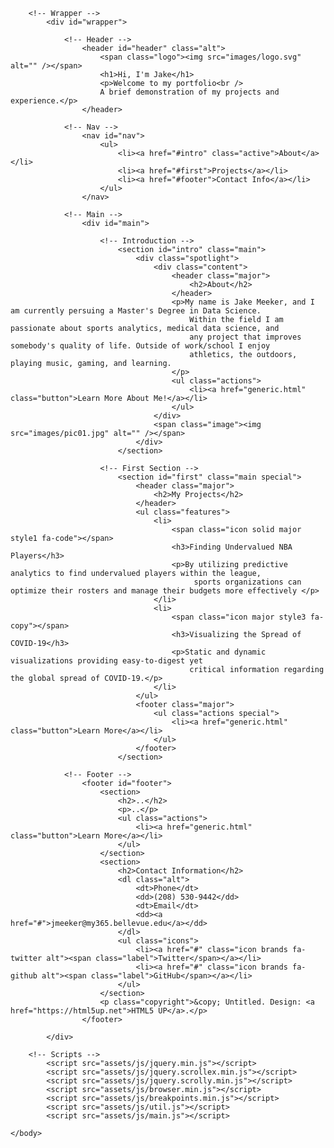 <!DOCTYPE HTML>
<!--
	Stellar by HTML5 UP
	html5up.net | @ajlkn
	Free for personal and commercial use under the CCA 3.0 license (html5up.net/license)
-->
<html>
	<head>
		<title>Stellar by HTML5 UP</title>
		<meta charset="utf-8" />
		<meta name="viewport" content="width=device-width, initial-scale=1, user-scalable=no" />
		<link rel="stylesheet" href="assets/css/main.css" />
		<noscript><link rel="stylesheet" href="assets/css/noscript.css" /></noscript>
	</head>
	<body class="is-preload">

		<!-- Wrapper -->
			<div id="wrapper">

				<!-- Header -->
					<header id="header" class="alt">
						<span class="logo"><img src="images/logo.svg" alt="" /></span>
						<h1>Hi, I'm Jake</h1>
						<p>Welcome to my portfolio<br />
						A brief demonstration of my projects and experience.</p>
					</header>

				<!-- Nav -->
					<nav id="nav">
						<ul>
							<li><a href="#intro" class="active">About</a></li>
							<li><a href="#first">Projects</a></li>
							<li><a href="#footer">Contact Info</a></li>
						</ul>
					</nav>

				<!-- Main -->
					<div id="main">

						<!-- Introduction -->
							<section id="intro" class="main">
								<div class="spotlight">
									<div class="content">
										<header class="major">
											<h2>About</h2>
										</header>
										<p>My name is Jake Meeker, and I am currently persuing a Master's Degree in Data Science.
											Within the field I am passionate about sports analytics, medical data science, and 
											any project that improves somebody's quality of life. Outside of work/school I enjoy 
											athletics, the outdoors, playing music, gaming, and learning. 
										</p>
										<ul class="actions">
											<li><a href="generic.html" class="button">Learn More About Me!</a></li>
										</ul>
									</div>
									<span class="image"><img src="images/pic01.jpg" alt="" /></span>
								</div>
							</section>

						<!-- First Section -->
							<section id="first" class="main special">
								<header class="major">
									<h2>My Projects</h2>
								</header>
								<ul class="features">
									<li>
										<span class="icon solid major style1 fa-code"></span>
										<h3>Finding Undervalued NBA Players</h3>
										<p>By utilizing predictive analytics to find undervalued players within the league,
											 sports organizations can optimize their rosters and manage their budgets more effectively </p>
									</li>
									<li>
										<span class="icon major style3 fa-copy"></span>
										<h3>Visualizing the Spread of COVID-19</h3>
										<p>Static and dynamic visualizations providing easy-to-digest yet
											critical information regarding the global spread of COVID-19.</p>
									</li>
								</ul>
								<footer class="major">
									<ul class="actions special">
										<li><a href="generic.html" class="button">Learn More</a></li>
									</ul>
								</footer>
							</section>

				<!-- Footer -->
					<footer id="footer">
						<section>
							<h2>..</h2>
							<p>..</p>
							<ul class="actions">
								<li><a href="generic.html" class="button">Learn More</a></li>
							</ul>
						</section>
						<section>
							<h2>Contact Information</h2>
							<dl class="alt">
								<dt>Phone</dt>
								<dd>(208) 530-9442</dd>
								<dt>Email</dt>
								<dd><a href="#">jmeeker@my365.bellevue.edu</a></dd>
							</dl>
							<ul class="icons">
								<li><a href="#" class="icon brands fa-twitter alt"><span class="label">Twitter</span></a></li>
								<li><a href="#" class="icon brands fa-github alt"><span class="label">GitHub</span></a></li>
							</ul>
						</section>
						<p class="copyright">&copy; Untitled. Design: <a href="https://html5up.net">HTML5 UP</a>.</p>
					</footer>

			</div>

		<!-- Scripts -->
			<script src="assets/js/jquery.min.js"></script>
			<script src="assets/js/jquery.scrollex.min.js"></script>
			<script src="assets/js/jquery.scrolly.min.js"></script>
			<script src="assets/js/browser.min.js"></script>
			<script src="assets/js/breakpoints.min.js"></script>
			<script src="assets/js/util.js"></script>
			<script src="assets/js/main.js"></script>

	</body>
</html>
